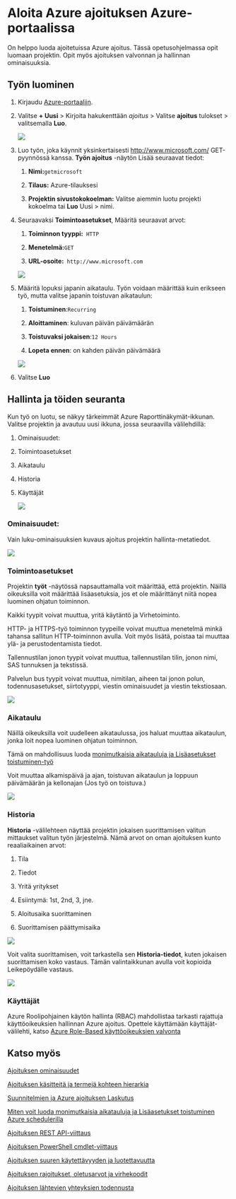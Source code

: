 <properties
 pageTitle="Aloita Azure ajoituksen Azure-portaalissa | Microsoft Azure"
 description="Aloita Azure ajoituksen Azure-portaalissa"
 services="scheduler"
 documentationCenter=".NET"
 authors="derek1ee"
 manager="kevinlam1"
 editor=""/>
<tags
 ms.service="scheduler"
 ms.workload="infrastructure-services"
 ms.tgt_pltfrm="na"
 ms.devlang="dotnet"
 ms.topic="hero-article"
 ms.date="08/10/2016"
 ms.author="deli"/>

# <a name="get-started-with-azure-scheduler-in-azure-portal"></a>Aloita Azure ajoituksen Azure-portaalissa

On helppo luoda ajoitetuissa Azure ajoitus. Tässä opetusohjelmassa opit luomaan projektin. Opit myös ajoituksen valvonnan ja hallinnan ominaisuuksia.

## <a name="create-a-job"></a>Työn luominen

1.  Kirjaudu [Azure-portaaliin](https://portal.azure.com/).  

2.  Valitse **+ Uusi** > Kirjoita hakukenttään _ajoitus_ > Valitse **ajoitus** tulokset > valitsemalla **Luo**.

     ![][marketplace-create]

3.  Luo työn, joka käynnit yksinkertaisesti http://www.microsoft.com/ GET-pyynnössä kanssa. **Työn ajoitus** -näytön Lisää seuraavat tiedot:

    1.  **Nimi:**`getmicrosoft`  

    2.  **Tilaus:** Azure-tilauksesi   

    3.  **Projektin sivustokokoelman:** Valitse aiemmin luotu projekti kokoelma tai **Luo** Uusi > nimi.

4.  Seuraavaksi **Toimintoasetukset**, Määritä seuraavat arvot:

    1.  **Toiminnon tyyppi:**` HTTP`  

    2.  **Menetelmä:**`GET`  

    3.  **URL-osoite:**` http://www.microsoft.com`  

      ![][action-settings]

5.  Määritä lopuksi japanin aikataulu. Työn voidaan määrittää kuin erikseen työ, mutta valitse japanin toistuvan aikataulun:

    1. **Toistuminen**:`Recurring`

    2. **Aloittaminen**: kuluvan päivän päivämäärän

    3. **Toistuvaksi jokaisen**:`12 Hours`

    4. **Lopeta ennen**: on kahden päivän päivämäärä  

      ![][recurrence-schedule]

6.  Valitse **Luo**

## <a name="manage-and-monitor-jobs"></a>Hallinta ja töiden seuranta

Kun työ on luotu, se näkyy tärkeimmät Azure Raporttinäkymät-ikkunan. Valitse projektin ja avautuu uusi ikkuna, jossa seuraavilla välilehdillä:

1.  Ominaisuudet:  

2.  Toimintoasetukset  

3.  Aikataulu  

4.  Historia

5.  Käyttäjät

    ![][job-overview]

### <a name="properties"></a>Ominaisuudet:

Vain luku-ominaisuuksien kuvaus ajoitus projektin hallinta-metatiedot.

   ![][job-properties]


### <a name="action-settings"></a>Toimintoasetukset

Projektin **työt** -näytössä napsauttamalla voit määrittää, että projektin. Näillä oikeuksilla voit määrittää lisäasetuksia, jos et ole määrittänyt niitä nopea luominen ohjatun toiminnon.

Kaikki tyypit voivat muuttua, yritä käytäntö ja Virhetoiminto.

HTTP- ja HTTPS-työ toiminnon tyypeille voivat muuttua menetelmä minkä tahansa sallitun HTTP-toiminnon avulla. Voit myös lisätä, poistaa tai muuttaa ylä- ja perustodentamista tiedot.

Tallennustilan jonon tyypit voivat muuttua, tallennustilan tilin, jonon nimi, SAS tunnuksen ja tekstissä.

Palvelun bus tyypit voivat muuttua, nimitilan, aiheen tai jonon polun, todennusasetukset, siirtotyyppi, viestin ominaisuudet ja viestin tekstiosaan.

   ![][job-action-settings]

### <a name="schedule"></a>Aikataulu

Näillä oikeuksilla voit uudelleen aikataulussa, jos haluat muuttaa aikataulun, jonka loit nopea luominen ohjatun toiminnon.

Tämä on mahdollisuus luoda [monimutkaisia aikatauluja ja Lisäasetukset toistuminen-työ](scheduler-advanced-complexity.md)

Voit muuttaa alkamispäivä ja ajan, toistuvan aikataulun ja loppuun päivämäärän ja kellonajan (Jos työ on toistuva.)

   ![][job-schedule]


### <a name="history"></a>Historia

**Historia** -välilehteen näyttää projektin jokaisen suorittamisen valitun mittaukset valitun työn järjestelmä. Nämä arvot on oman ajoituksen kunto reaaliaikainen arvot:

1.  Tila  

2.  Tiedot  

3.  Yritä yritykset

4.  Esiintymä: 1st, 2nd, 3, jne.

5.  Aloitusaika suorittaminen  

6.  Suorittamisen päättymisaika

   ![][job-history]

Voit valita suorittamisen, voit tarkastella sen **Historia-tiedot**, kuten jokaisen suorittamisen koko vastaus. Tämän valintaikkunan avulla voit kopioida Leikepöydälle vastaus.

   ![][job-history-details]

### <a name="users"></a>Käyttäjät

Azure Roolipohjainen käytön hallinta (RBAC) mahdollistaa tarkasti rajattuja käyttöoikeuksien hallinnan Azure ajoitus. Opettele käyttämään käyttäjät-välilehti, katso [Azure Role-Based käyttöoikeuksien valvonta](../active-directory/role-based-access-control-configure.md)


## <a name="see-also"></a>Katso myös

 [Ajoituksen ominaisuudet](scheduler-intro.md)

 [Ajoituksen käsitteitä ja termejä kohteen hierarkia](scheduler-concepts-terms.md)

 [Suunnitelmien ja Azure ajoituksen Laskutus](scheduler-plans-billing.md)

 [Miten voit luoda monimutkaisia aikatauluja ja Lisäasetukset toistuminen Azure schedulerilla](scheduler-advanced-complexity.md)

 [Ajoituksen REST API-viittaus](https://msdn.microsoft.com/library/mt629143)

 [Ajoituksen PowerShell cmdlet-viittaus](scheduler-powershell-reference.md)

 [Ajoituksen suuren käytettävyyden ja luotettavuutta](scheduler-high-availability-reliability.md)

 [Ajoituksen rajoitukset, oletusarvot ja virhekoodit](scheduler-limits-defaults-errors.md)

 [Ajoituksen lähtevien yhteyksien todennusta](scheduler-outbound-authentication.md)


[marketplace-create]: ./media/scheduler-get-started-portal/scheduler-v2-portal-marketplace-create.png
[action-settings]: ./media/scheduler-get-started-portal/scheduler-v2-portal-action-settings.png
[recurrence-schedule]: ./media/scheduler-get-started-portal/scheduler-v2-portal-recurrence-schedule.png
[job-properties]: ./media/scheduler-get-started-portal/scheduler-v2-portal-job-properties.png
[job-overview]: ./media/scheduler-get-started-portal/scheduler-v2-portal-job-overview-1.png
[job-action-settings]: ./media/scheduler-get-started-portal/scheduler-v2-portal-job-action-settings.png
[job-schedule]: ./media/scheduler-get-started-portal/scheduler-v2-portal-job-schedule.png
[job-history]: ./media/scheduler-get-started-portal/scheduler-v2-portal-job-history.png
[job-history-details]: ./media/scheduler-get-started-portal/scheduler-v2-portal-job-history-details.png


[1]: ./media/scheduler-get-started-portal/scheduler-get-started-portal001.png
[2]: ./media/scheduler-get-started-portal/scheduler-get-started-portal002.png
[3]: ./media/scheduler-get-started-portal/scheduler-get-started-portal003.png
[4]: ./media/scheduler-get-started-portal/scheduler-get-started-portal004.png
[5]: ./media/scheduler-get-started-portal/scheduler-get-started-portal005.png
[6]: ./media/scheduler-get-started-portal/scheduler-get-started-portal006.png
[7]: ./media/scheduler-get-started-portal/scheduler-get-started-portal007.png
[8]: ./media/scheduler-get-started-portal/scheduler-get-started-portal008.png
[9]: ./media/scheduler-get-started-portal/scheduler-get-started-portal009.png
[10]: ./media/scheduler-get-started-portal/scheduler-get-started-portal010.png
[11]: ./media/scheduler-get-started-portal/scheduler-get-started-portal011.png
[12]: ./media/scheduler-get-started-portal/scheduler-get-started-portal012.png
[13]: ./media/scheduler-get-started-portal/scheduler-get-started-portal013.png
[14]: ./media/scheduler-get-started-portal/scheduler-get-started-portal014.png
[15]: ./media/scheduler-get-started-portal/scheduler-get-started-portal015.png
